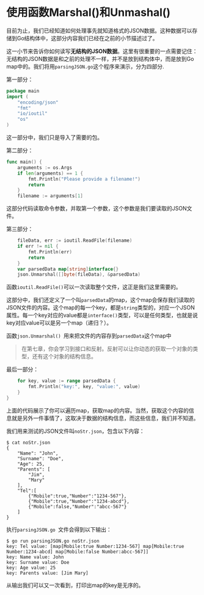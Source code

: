 # 使用函数Marshal()和Unmashal()

目前为止，我们已经知道如何处理事先就知道格式的JSON数据。这种数据可以存储到Go结构体中，这部分内容我们已经在之前的小节描述过了。

这一小节来告诉你如何读写**无结构的JSON数据**。这里有很重要的一点需要记住：无结构的JSON数据是和之前的处理不一样，并不是放到结构体中，而是放到Go map中的。我们将用`parsingJSON.go`这个程序来演示，分为四部分.

第一部分：

```go
package main
import (
	"encoding/json"
	"fmt"
	"io/ioutil"
	"os"
)
```

这一部分中，我们只是导入了需要的包。

第二部分：

```go
func main() {
	arguments := os.Args
	if len(arguments) == 1 {
		fmt.Println("Please provide a filename!")
		return 
	}
	filename := arguments[1]
```

这部分代码读取命令参数，并取第一个参数，这个参数是我们要读取的JSON文件。

第三部分：

```go
	fileData, err := ioutil.ReadFile(filename) 
	if err != nil {
		fmt.Println(err)
		return 
	}
	var parsedData map[string]interface{} 
	json.Unmarshal([]byte(fileData), &parsedData)
```

函数`ioutil.ReadFile()`可以一次读取整个文件，这正是我们这里需要的。

这部分中，我们还定义了一个叫`parsedData`的map，这个map会保存我们读取的JSON文件的内容。这个map的每一个key，都是`string`类型的，对应一个JSON属性。每一个key对应的value都是`interface()`类型，可以是任何类型，也就是说key对应value可以是另一个map（递归？）。

函数`json.Unmarshal() `用来把文件的内容存到`parsedData`这个map中

> 在第七章，你会学习到接口和反射。反射可以让你动态的获取一个对象的类型，还有这个对象的结构信息。

最后一部分：

```go
	for key, value := range parsedData { 
		fmt.Println("key:", key, "value:", value)
	} 
}
```

上面的代码展示了你可以遍历map，获取map的内容。当然，获取这个内容的信息就是另外一件事情了，这取决于数据的结构信息，而这些信息，我们并不知道。

我们用来测试的JSON文件叫`noStr.json`，包含以下内容：

```shell
$ cat noStr.json 
{
	"Name": "John",
	"Surname": "Doe",
	"Age": 25,
	"Parents": [
		"Jim",
		"Mary" 
	],
	"Tel":[ 
		{"Mobile":true,"Number":"1234-567"}, 
		{"Mobile":true,"Number":"1234-abcd"}, 
		{"Mobile":false,"Number":"abcc-567"}
	] 
}
```

执行`parsingJSON.go `文件会得到以下输出：

```shell
$ go run parsingJSON.go noStr.json
key: Tel value: [map[Mobile:true Number:1234-567] map[Mobile:true Number:1234-abcd] map[Mobile:false Number:abcc-567]]
key: Name value: John
key: Surname value: Doe
key: Age value: 25
key: Parents value: [Jim Mary]
```

从输出我们可以又一次看到，打印出map的key是无序的。
